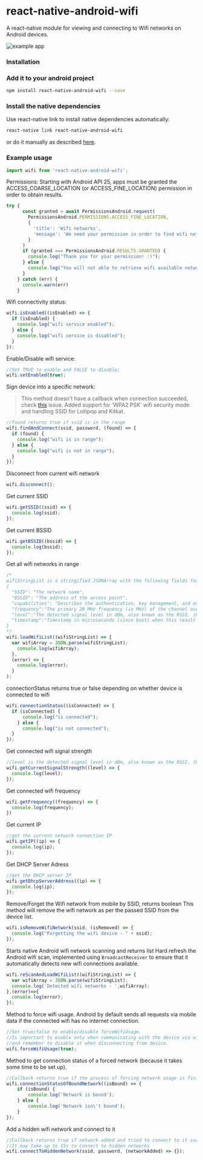 

# react-native-android-wifi

A react-native module for viewing and connecting to Wifi networks on Android devices.

![example app](/docs/example-app.gif)

### Installation

### Add it to your android project
```bash
npm install react-native-android-wifi --save
```

### Install the native dependencies
Use react-native link to install native dependencies automatically:
```bash
react-native link react-native-android-wifi
```
or do it manually as described [here](docs/link-manually.md).

### Example usage

```javascript
import wifi from 'react-native-android-wifi';
```

Permissions: Starting with Android API 25, apps must be granted the ACCESS_COARSE_LOCATION (or ACCESS_FINE_LOCATION) permission in order to obtain results.
```javascript
try {
      const granted = await PermissionsAndroid.request(
        PermissionsAndroid.PERMISSIONS.ACCESS_FINE_LOCATION,
        {
          'title': 'Wifi networks',
          'message': 'We need your permission in order to find wifi networks'
        }
      )
      if (granted === PermissionsAndroid.RESULTS.GRANTED) {
        console.log("Thank you for your permission! :)");
      } else {
        console.log("You will not able to retrieve wifi available networks list");
      }
    } catch (err) {
      console.warn(err)
    }
```

Wifi connectivity status:
```javascript
wifi.isEnabled((isEnabled) => {
  if (isEnabled) {
    console.log("wifi service enabled");
  } else {
    console.log("wifi service is disabled");
  }
});
```

Enable/Disable wifi service:
```javascript
//Set TRUE to enable and FALSE to disable; 
wifi.setEnabled(true);
```

Sign device into a specific network:
> This method doesn't have a callback when connection succeeded, check [this](https://github.com/devstepbcn/react-native-android-wifi/issues/4) issue.
Added support for 'WPA2 PSK' wifi security mode and handling SSID for Lollipop and Kitkat.

```javascript
//found returns true if ssid is in the range
wifi.findAndConnect(ssid, password, (found) => {
  if (found) {
    console.log("wifi is in range");
  } else {
    console.log("wifi is not in range");
  }
});
```

Disconnect from current wifi network
```javascript
wifi.disconnect();
```

Get current SSID
```javascript
wifi.getSSID((ssid) => {
  console.log(ssid);
});
```

Get current BSSID
```javascript
wifi.getBSSID((bssid) => {
  console.log(bssid);
});
```

Get all wifi networks in range
```javascript
/*
wifiStringList is a stringified JSONArray with the following fields for each scanned wifi
{
  "SSID": "The network name",
  "BSSID": "The address of the access point",
  "capabilities": "Describes the authentication, key management, and encryption schemes supported by the access point"
  "frequency":"The primary 20 MHz frequency (in MHz) of the channel over which the client is communicating with the access point",
  "level":"The detected signal level in dBm, also known as the RSSI. (Remember its a negative value)",
  "timestamp":"Timestamp in microseconds (since boot) when this result was last seen"
}
*/
wifi.loadWifiList((wifiStringList) => {
  var wifiArray = JSON.parse(wifiStringList);
    console.log(wifiArray);
  },
  (error) => {
    console.log(error);
  }
);
```

connectionStatus returns true or false depending on whether device is connected to wifi
```javascript
wifi.connectionStatus((isConnected) => {
  if (isConnected) {
      console.log("is connected");
    } else {
      console.log("is not connected");
  }
});
```

Get connected wifi signal strength
```javascript
//level is the detected signal level in dBm, also known as the RSSI. (Remember its a negative value)
wifi.getCurrentSignalStrength((level) => {
  console.log(level);
});
```

Get connected wifi frequency
```javascript
wifi.getFrequency((frequency) => {
  console.log(frequency);
})
```

Get current IP
```javascript
//get the current network connection IP
wifi.getIP((ip) => {
  console.log(ip);
});
```
Get DHCP Server Adress
```javascript
//get the DHCP server IP
wifi.getDhcpServerAddress((ip) => {
  console.log(ip);
});
```

Remove/Forget the Wifi network from mobile by SSID, returns boolean
This method will remove the wifi network as per the passed SSID from the device list.
``` javascript
wifi.isRemoveWifiNetwork(ssid, (isRemoved) => {
  console.log("Forgetting the wifi device - " + ssid);
});
```

Starts native Android wifi network scanning and returns list
Hard refresh the Android wifi scan, implemented using `BroadcastReceiver` to ensure that it automatically detects new wifi connections available.
``` javascript
wifi.reScanAndLoadWifiList((wifiStringList) => {
  var wifiArray = JSON.parse(wifiStringList);
  console.log('Detected wifi networks - ',wifiArray);
},(error)=>{
  console.log(error);
});
```

Method to force wifi usage. Android by default sends all requests via mobile data if the connected wifi has no internet connection.
``` javascript
//Set true/false to enable/disable forceWifiUsage.
//Is important to enable only when communicating with the device via wifi
//and remember to disable it when disconnecting from device.
wifi.forceWifiUsage(true);
```

Method to get connection status of a forced network (because it takes some time to be set up).
``` javascript
//Callback returns true if the process of forcing network usage is finished
wifi.connectionStatusOfBoundNetwork((isBound) => {
    if (isBound) {
        console.log('Network is bound');
    } else {
        console.log('Network isn\'t bound');
    }
});
```


Add a hidden wifi network and connect to it
``` javascript
//Callback returns true if network added and tried to connect to it successfully
//It may take up to 15s to connect to hidden networks
wifi.connectToHiddenNetwork(ssid, password, (networkAdded) => {});
```